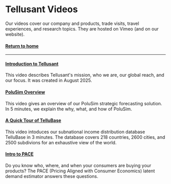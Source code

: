 # Tellusant Videos  
Our videos cover our company and products, trade visits, travel experiences, and research topics. They are hosted on Vimeo (and on our website). 

#### [Return to home](../index.md)   

---  
#### [Introduction to Tellusant](https://vimeo.com/1114671864)  
This video describes Tellusant's mission, who we are, our global reach, and our focus. It was created in August 2025.  

#### [PoluSim Overview](https://vimeo.com/1082287242)    
This video gives an overview of our PoluSim strategic forecasting solution. In 5 minutes, we explain the why, what, and how of PoluSim.  

#### [A Quick Tour of TelluBase](https://vimeo.com/1087368905)  
This video intoduces our subnational income distribution database TelluBase in 3 minutes. The database covers 218 countries, 2600 cities, and 2500 subdivions for an exhaustive view of the world.

#### [Intro to PACE](https://vimeo.com/1087371933)
Do you know who, where, and when your consumers are buying your products? The PACE (Pricing Aligned with Consumer Economics) latent demand estimator answers these questions.


